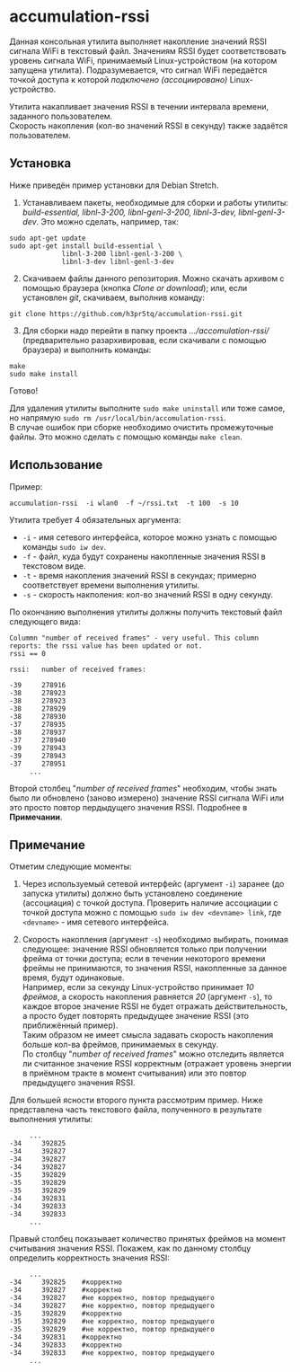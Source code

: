 # accumulation-rssi
Данная консольная утилита выполняет накопление значений RSSI сигнала WiFi в текcтовый файл. Значениям RSSI будет соответствовать уровень сигнала WiFi, принимаемый Linux-устройством (на котором запущена утилита). Подразумевается, что сигнал WiFi передаётся точкой доступа к которой *подключено (ассоциировано)* Linux-устройство.

Утилита накапливает значения RSSI в течении интервала времени, заданного пользователем.  
Скорость накопления (кол-во значений RSSI в секунду) также задаётся пользователем.

## Установка
Ниже приведён пример установки для Debian Stretch.

1) Устанавливаем пакеты, необходимые для сборки и работы утилиты: *build-essential, libnl-3-200, libnl-genl-3-200, libnl-3-dev, libnl-genl-3-dev*. Это можно сделать, например, так:
```
sudo apt-get update
sudo apt-get install build-essential \
             libnl-3-200 libnl-genl-3-200 \
             libnl-3-dev libnl-genl-3-dev
```

2) Скачиваем файлы данного репозитория. Можно скачать архивом с помощью браузера (кнопка *Clone or download*); или, если установлен *git*, скачиваем, выполнив команду:
```
git clone https://github.com/h3pr5tq/accumulation-rssi.git
```

3) Для сборки надо перейти в папку проекта *.../accomulation-rssi/* (предварительно разархивировав, если скачивали с помощью браузера) и выполнить команды:
```
make
sudo make install
```
Готово!

Для удаления утилиты выполните `sudo make uninstall` или тоже самое, но напрямую `sudo rm /usr/local/bin/accomulation-rssi`.  
В случае ошибок при сборке необходимо очистить промежуточные файлы. Это можно сделать с помощью команды `make clean`.

## Использование
Пример:
```
accumulation-rssi  -i wlan0  -f ~/rssi.txt  -t 100  -s 10
```
Утилита требует 4 обязательных аргумента:  
+ `-i` - имя сетевого интерфейса, которое можно узнать с помощью команды `sudo iw dev`.  
+ `-f` - файл, куда будут сохранены накопленные значения RSSI в текстовом виде.  
+ `-t` - время накопления значений RSSI в секундах; примерно соответствует времени выполнения утилиты.  
+ `-s` - скорость накполения: кол-во значений RSSI в одну секунду.

По окончанию выполнения утилиты должны получить текстовый файл следующего вида:
```
Colummn "number of received frames" - very useful. This column reports: the rssi value has been updated or not.
rssi == 0

rssi:   number of received frames:

-39     278916
-38     278923
-38     278923
-38     278929
-38     278930
-37     278935
-38     278937
-37     278940
-39     278943
-39     278943
-37     278951
     ...
```
Второй столбец "*number of received frames*" необходим, чтобы знать было ли обновлено (заново измерено) значение RSSI сигнала WiFi или это просто повтор пердыдущего значения RSSI. Подробнее в **Примечании**.

## Примечание
Отметим следующие моменты:

1. Через используемый сетевой интерфейс (аргумент `-i`) заранее (до запуска утилиты) должно быть установлено соединение (ассоциация) с точкой доступа. Проверить наличие ассоциации с точкой доступа можно с помощью `sudo iw dev <devname> link`, где `<devname>` - имя сетевого интерфейса.

2. Скорость накопления (аргумент `-s`) необходимо выбирать, понимая следующее: значение RSSI обновляется только при получении фрейма от точки доступа; если в течении некоторого времени фреймы не принимаются, то значения RSSI, накопленные за данное время, будут одинаковые.   
Например, если за секунду Linux-устройство принимает *10 фреймов*, а скорость накопления равняется *20* (аргумент `-s`), то каждое второе значение RSSI не будет отражать действительность, а просто будет повторять предыдущее значение RSSI (это приближённый пример).  
Таким образом не имеет смысла задавать скорость накопления больше кол-ва фреймов, принимаемых в секунду.  
По столбцу "*number of received frames*" можно отследить является ли считанное значение RSSI корректным (отражает уровень энергии в приёмном тракте в момент считывания) или это повтор предыдущего значения RSSI.

Для большей ясности второго пункта рассмотрим пример. Ниже представлена часть текстового файла, полученного в результате выполнения утилиты:
```
     ...
-34     392825
-34     392827
-34     392827
-34     392827
-35     392829
-35     392829
-35     392829
-34     392831
-34     392833
-34     392833
     ...
```
Правый столбец показывает количество принятых фреймов на момент считывания значения RSSI. Покажем, как по данному столбцу определить корректность значения RSSI:
```
     ...
-34     392825    #корректно
-34     392827    #корректно
-34     392827    #не корректно, повтор предыдущего
-34     392827    #не корректно, повтор предыдущего
-35     392829    #корректно
-35     392829    #не корректно, повтор предыдущего
-35     392829    #не корректно, повтор предыдущего
-34     392831    #корректно
-34     392833    #корректно
-34     392833    #не корректно, повтор предыдущего
     ...
```





